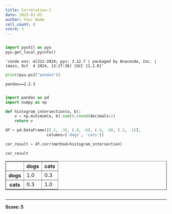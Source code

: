 ```yaml
---
title: Correlation-1
date: 2025-01-03
author: Your Name
cell_count: 8
score: 5
---
```


```python

```


```python
import pyutil as pyu
pyu.get_local_pyinfo()
```




    'conda env: ml312-2024; pyv: 3.12.7 | packaged by Anaconda, Inc. | (main, Oct  4 2024, 13:27:36) [GCC 11.2.0]'




```python
print(pyu.ps2("pandas"))
```

    pandas==2.2.3
    



```python

```


```python
import pandas as pd
import numpy as np
```


```python
def histogram_intersection(a, b):
    v = np.minimum(a, b).sum().round(decimals=1)
    return v
```


```python
df = pd.DataFrame([(.2, .3), (.0, .6), (.6, .0), (.2, .1)],
                  columns=['dogs', 'cats'])

cor_result = df.corr(method=histogram_intersection)

cor_result
```




<div>
<style scoped>
    .dataframe tbody tr th:only-of-type {
        vertical-align: middle;
    }

    .dataframe tbody tr th {
        vertical-align: top;
    }

    .dataframe thead th {
        text-align: right;
    }
</style>
<table border="1" class="dataframe">
  <thead>
    <tr style="text-align: right;">
      <th></th>
      <th>dogs</th>
      <th>cats</th>
    </tr>
  </thead>
  <tbody>
    <tr>
      <th>dogs</th>
      <td>1.0</td>
      <td>0.3</td>
    </tr>
    <tr>
      <th>cats</th>
      <td>0.3</td>
      <td>1.0</td>
    </tr>
  </tbody>
</table>
</div>




```python

```


---
**Score: 5**